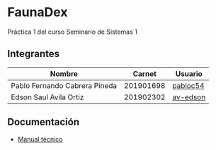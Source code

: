 # FaunaDex
Práctica 1 del curso Seminario de Sistemas 1

## Integrantes
| Nombre                        | Carnet    | Usuario                                 |
| ----------------------------- | --------- | --------------------------------------- |
| Pablo Fernando Cabrera Pineda | 201901698 | [pabloc54](https://github.com/pabloc54) |
| Edson Saul Avila Ortiz | 201902302 | [av-edson](https://github.com/av-edson) |


## Documentación
- [Manual técnico](docs/technical.md)
